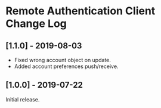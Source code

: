 
# Remote Authentication Client Change Log

## [1.1.0] - 2019-08-03

- Fixed wrong account object on update.
- Added account preferences push/receive.

## [1.0.0] - 2019-07-22

Initial release.
